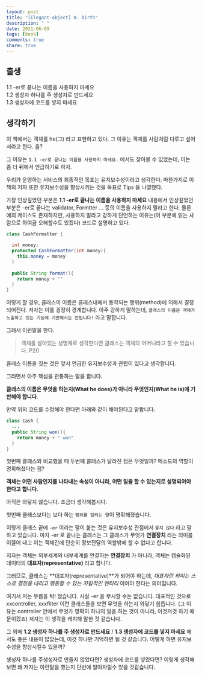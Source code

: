 ```yaml
---
layout: post
title: "[Elegant-object] 0. birth"
description: " "
date: 2021-06-09
tags: [book]
comments: true
share: true
---
```


## 출생

1.1 -er로 끝나는 이름을 사용하지 마세요  
1.2 생성자 하나를 주 생성자로 만드세요   
1.3 생성자에 코드를 넣지 마세요  



## 생각하기

이 책에서는 객체를 he(그) 라고 표현하고 있다. 그 이유는 객체를 사람처럼 다루고 싶어서라고 한다. 음?

그 이유는 `1.1 -er로 끝나는 이름을 사용하지 마세요.` 에서도 찾아볼 수 있었는데, 이는 좀 더 뒤에서 언급하기로 하자.



우리가 운영하는 서비스의 최종적인 목표는 유지보수성이라고 생각한다. 마찬가지로 이 책의 저자 또한 유지보수성을 향상시키는 것을 목표로 Tips 을 나열했다. 



가장 인상깊었던 부분은  **1.1 -er로 끝나는 이름을 사용하지 마세요**   내용에서 인상깊었던 부분은 -er로 끝나는 validator, Formtter ... 등의 이름을 사용하지 말라고 한다. 물론 예외 케이스도 존재하지만, 사용하지 말라고 강하게 단언하는 이유는(이 부분에 읽는 사람으로 하여금 오해할수도 있겠다) 코드로 설명하고 있다.

```java
class CashFormatter {
  
  int money;
  protected CashFormatter(int money){
    this.money = money
  }
  
  public String format(){
    return money + ""
  }
}
```

이렇게 할 경우, 클래스의 이름은 클래스내에서 동작되는 행위(method)에 의해서 결정되어진다. 저자는 이를 굉장히 경계합니다.  아주 강하게 말하는데, `클래스의 이름은 객체가 노출하고 있는 기능에 기반해서는 안됩니다!` 라고 말합니다. 

그래서 이런말을 한다.

> 객체를 살아있는 생명체로 생각한다면 클래스는 객체의 어머니라고 할 수 있습니다. P20

클래스 이름을 짓는 것은 앞서 언급한 유지보수성과 관련이 있다고 생각합니다.



그러면서 아주 핵심을 관통하는 말을 합니다.

**클래스의 이름은 무엇을 하는지(What he does)가 아니라 무엇인지(What he is)에 기반해야 합니다.**



만약 위의 코드를 수정해야 한다면 아래와 같이 해야된다고 말합니다.

```java
class Cash {
  ...
  public String won(){
    return money + " won"
  }
}
```

첫번째 클래스와 비교했을 때 두번째 클래스가 달라진 점은 무엇일까? 메소드의 역할이 명확해졌다는 점?  

**객체는 어떤 사람인지를 나타내는 속성이 아니라, 어떤 일을 할 수 있는지로 설명되어야 한다고 합니다.** 

아직은 와닿지 않습니다. 조금더 생각해봅시다.

첫번째 클래스보다는 보다 하는 `행위를 일켜는 말`이 명확해졌습니다. 



이렇게 클래스 끝에 `-er` 이라는 말이 붙는 것은 유지보수성 관점에서 `좋지 않다` 라고 말하고 있습니다. 마지 -er 로 끝나는 클래스는 그 클래스가 무엇가 **연결장치** 라는 의미를 이끌어 내고 이는 객체간에 단순히 정보전달의 역할밖에 할 수 없다고 합니다. 

 저자는 객체는 외부세계와 내부세계를 연결하는 **연결장치** 가 아니라, 객체는 캡슐화된 데이터의 **대표자(representative)** 라고 합니다.

그러므로, 클래스는 **대표자(representative)**가 되어야 하는데, *대표자란 의미는 스스로 결정을 내리고 행동할 수 있는 자립적인 엔티티* 이여야 한다는 의미입니다.



여기서 저는 무릅을 탁! 쳤습니다. 사실 -er 을 무시할 수는 없습니다. 대표적인 것으로 xxcontroller, xxxfilter  이런 클래스들을 보면 무엇을 하는지 와닿기 힘듭니다. (그 이유는 controller 안에서 무엇가 명확히 하나의 일을 하는 것이 아니라, 이것저것 하기 때문이겠죠) 저자는 이 생각을 캐치해 말한 것 같습니다.



그 외에 **1.2 생성자 하나를 주 생성자로 만드세요** / **1.3 생성자에 코드를 넣지 마세요**  에서도 좋은 내용이 많았는데, 이것 하나만 기억하면 될 것 같습니다. 어떻게 하면 유지보수성을 향상시킬수 있을까? 

생성자 하나를 주생성자로 만들지 않았다면? 생성자에 코드를 넣었다면? 이렇게 생각해보면 왜 저자는 이런말을 했는지 단번에 알아차릴수 있을 것같습니다.